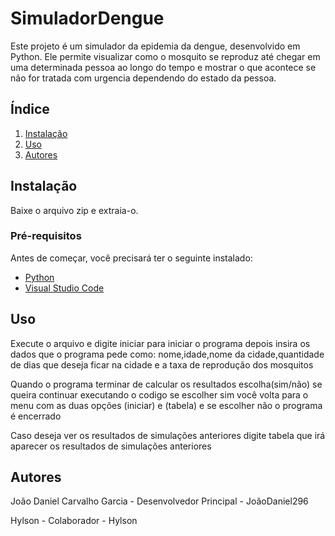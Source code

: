 # SimuladorDengue
Este projeto é um simulador da epidemia da dengue, desenvolvido em Python. Ele permite visualizar como o mosquito se reproduz até chegar em uma determinada pessoa ao longo do tempo e mostrar o que acontece se não for tratada com urgencia dependendo do estado da pessoa.

## Índice

1. [Instalação](#Instalação)
2. [Uso](#uso)
3. [Autores](#autores)

## Instalação

Baixe o arquivo zip e extraia-o.

### Pré-requisitos

Antes de começar, você precisará ter o seguinte instalado:

- [Python](https://www.python.org/downloads/)
- [Visual Studio Code](https://code.visualstudio.com/)
  
## Uso

Execute o arquivo e digite iniciar para iniciar o programa depois insira os dados que o programa pede como: nome,idade,nome da cidade,quantidade de dias que deseja ficar na cidade e a taxa de reprodução dos mosquitos

Quando o programa terminar de calcular os resultados escolha(sim/não) se queira continuar executando o codigo se escolher sim você volta para o menu com as duas opções (iniciar) e (tabela) e se escolher não o programa é encerrado

Caso deseja ver os resultados de simulações anteriores digite tabela que irá aparecer os resultados de simulações anteriores

## Autores

João Daniel Carvalho Garcia - Desenvolvedor Principal - JoãoDaniel296

Hylson - Colaborador - Hylson
